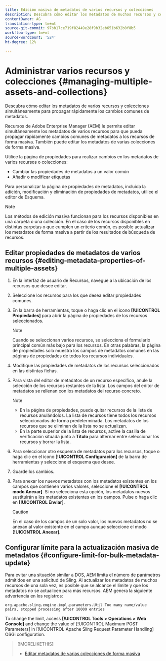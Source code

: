 ```yaml
---
title: Edición masiva de metadatos de varios recursos y colecciones
description: Descubra cómo editar los metadatos de muchos recursos y colecciones de forma simultánea para propagar rápidamente los cambios comunes de metadatos.
contentOwner: AG
translation-type: tm+mt
source-git-commit: 97bb17ce719f82449e28f9b32eb651b632b0f8b5
workflow-type: tm+mt
source-wordcount: '524'
ht-degree: 12%

---
```



# Administrar varios recursos y colecciones {#managing-multiple-assets-and-collections}

Descubra cómo editar los metadatos de varios recursos y colecciones simultáneamente para propagar rápidamente los cambios comunes de metadatos.

Recursos de Adobe Enterprise Manager (AEM) le permite editar simultáneamente los metadatos de varios recursos para que pueda propagar rápidamente cambios comunes de metadatos a los recursos de forma masiva. También puede editar los metadatos de varias colecciones de forma masiva.

Utilice la página de propiedades para realizar cambios en los metadatos de varios recursos o colecciones:

* Cambiar las propiedades de metadatos a un valor común
* Añadir o modificar etiquetas

Para personalizar la página de propiedades de metadatos, incluida la adición, modificación y eliminación de propiedades de metadatos, utilice el editor de Esquema.

>[!NOTE]
>
>Los métodos de edición masiva funcionan para los recursos disponibles en una carpeta o una colección. En el caso de los recursos disponibles en distintas carpetas o que cumplen un criterio común, es posible actualizar los metadatos de forma masiva a partir de los resultados de búsqueda de recursos.

## Editar propiedades de metadatos de varios recursos {#editing-metadata-properties-of-multiple-assets}

1. En la interfaz de usuario de Recursos, navegue a la ubicación de los recursos que desee editar.
1. Seleccione los recursos para los que desea editar propiedades comunes.
1. En la barra de herramientas, toque o haga clic en el icono **[!UICONTROL Propiedades]** para abrir la página de propiedades de los recursos seleccionados.

   >[!NOTE]
   >
   >Cuando se seleccionan varios recursos, se selecciona el formulario principal común más bajo para los recursos. En otras palabras, la página de propiedades solo muestra los campos de metadatos comunes en las páginas de propiedades de todos los recursos individuales.

1. Modifique las propiedades de metadatos de los recursos seleccionados en las distintas fichas.
1. Para vista del editor de metadatos de un recurso específico, anule la selección de los recursos restantes de la lista. Los campos del editor de metadatos se rellenan con los metadatos del recurso concreto.

   >[!NOTE]
   >
   >* En la página de propiedades, puede quitar recursos de la lista de recursos anulándolos. La lista de recursos tiene todos los recursos seleccionados de forma predeterminada. Los metadatos de los recursos que se eliminan de la lista no se actualizan.
   >* En la parte superior de la lista de recursos, active la casilla de verificación situada junto a **Título** para alternar entre seleccionar los recursos y borrar la lista.


1. Para seleccionar otro esquema de metadatos para los recursos, toque o haga clic en el icono **[!UICONTROL Configuración]** de la barra de herramientas y seleccione el esquema que desee.
1. Guarde los cambios.
1. Para anexar los nuevos metadatos con los metadatos existentes en los campos que contienen varios valores, seleccione el **[!UICONTROL modo Anexar]**. Si no selecciona esta opción, los metadatos nuevos sustituirán a los metadatos existentes en los campos. Pulse o haga clic en **[!UICONTROL Enviar]**.

   >[!CAUTION]
   >
   >En el caso de los campos de un solo valor, los nuevos metadatos no se anexan al valor existente en el campo aunque seleccione el modo **[!UICONTROL Anexar]**.

## Configurar límite para la actualización masiva de metadatos {#configure-limit-for-bulk-metadata-update}

Para evitar una situación similar a DOS, AEM limita el número de parámetros admitidos en una solicitud de Sling. Al actualizar los metadatos de muchos recursos de una sola vez, es posible que se alcance el límite y que los metadatos no se actualicen para más recursos. AEM genera la siguiente advertencia en los registros:

`org.apache.sling.engine.impl.parameters.Util Too many name/value pairs, stopped processing after 10000 entries`

To change the limit, access **[!UICONTROL Tools > Operations > Web Console]** and change the value of [!UICONTROL Maximum POST Parameters] in [!UICONTROL Apache Sling Request Parameter Handling] OSGi configuration.

>[!MORELIKETHIS]
>
>* [Editar metadatos de varias colecciones de forma masiva](managing-collections-touch-ui.md#editing-collection-metadata-in-bulk)